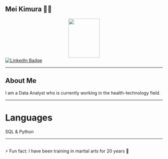 ## Mei Kimura 👋🏼
<div align="center">
  <img src="https://github.com/Mei-Kim/Mei-Kim/assets/113065564/033a5e05-2540-4198-918c-5ff1ef349797)" width="100" height="125"/>
</div>

<div id="badges">
  <a href="https://www.linkedin.com/in/mei-kimura/">
    <img src="https://img.shields.io/badge/LinkedIn-blue?style=for-the-badge&logo=linkedin&logoColor=white" alt="LinkedIn Badge"/>
  </a>
</div>

---
## About Me
I am a Data Analyst who is currently working in the health-technology field.

---
# Languages
SQL & Python

---
##
⚡ Fun fact: I have been training in martial arts for 20 years 🥋

